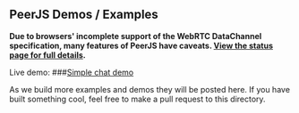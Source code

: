## PeerJS Demos / Examples

**Due to browsers' incomplete support of the WebRTC DataChannel specification, many features of PeerJS have caveats.
[View the status page for full details](http://peerjs.com/status).**

Live demo:
###[Simple chat demo ](http://cdn.peerjs.com/demo/chat.html)


As we build more examples and demos they will be posted here. If you have built something cool, feel free to make a pull request to this directory.